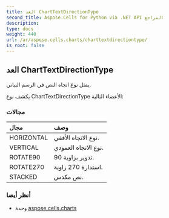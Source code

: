 ```yaml
---
title: العد ChartTextDirectionType
second_title: Aspose.Cells for Python via .NET API المراجع
description:
type: docs
weight: 440
url: /ar/aspose.cells.charts/charttextdirectiontype/
is_root: false
---
```

##  العد ChartTextDirectionType
يمثل نوع اتجاه النص في الرسم البياني.



يكشف نوع ChartTextDirectionType الأعضاء التالية:

###  مجالات
| مجال| وصف|
| :- | :- |
| HORIZONTAL | نوع الاتجاه الأفقي.|
| VERTICAL | نوع الاتجاه العمودي.|
| ROTATE90 | تدوير بزاوية 90.|
| ROTATE270 | استدارة 270 زاوية.|
| STACKED | نص مكدس.|



###  أنظر أيضا
* وحدة [aspose.cells.charts](..)
